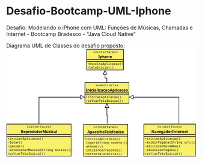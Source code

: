 # Desafio-Bootcamp-UML-Iphone
Desafio: Modelando o iPhone com UML: Funções de Músicas, Chamadas e Internet - Bootcamp Bradesco - "Java Cloud Native"


Diagrama UML de Classes do desafio proposto:
<img src="https://github.com/AngelaBruh/Desafio-Bootcamp-UML-Iphone/blob/main/DiagramaUML.jpeg" alt="Diagrama de Classes">
